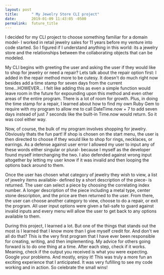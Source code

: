 ```yaml
---
layout: post
title:      " My Jewelry Store CLI project"
date:       2019-01-09 11:43:05 -0500
permalink:  future_title
---
```


I decided for my CLI project to choose something familiar for a domain model- I worked in retail jewelry sales for 11 years  before my venture into code started. So I figured if I understand anything in this world: its a jewelry store and the relationships between the collaborating objects that can be modeled. 

My CLI begins with greeting the user and asking the user if they would like to shop for jewelry or need a repair? Lets talk about the repair option first: I added in the repair method more to be cutesy. It doesn't do much right now besides add a time stamp for seven days from the current time...HOWEVER... I felt like adding this as even a simple function would leave room in the future for expounding upon this method and even other areas of the entire program. There is a lot of room for growth. Plus, in doing the time stamp for a repair, I learned about how to find my own Ruby Gem to require with my program to allow me to call DateTime.now + 7 to add seven days instead of just 7 seconds like the built-in Time.now would return. So it was cool either way.

Now, of course, the bulk of my program involves shopping for jewelry. Obviously thats the fun part! If shop is chosen on the start menu, the user is then directed to choose if they would like to shop for rings, necklaces, or earrings. As a defense against user error I allowed my user to input any of these words either singular or plural- because I myself as the developer found myself interchanging the two. I also defended against wrong input altogether by letting my user know if it was invalid and then looping the options back around to them. 

Once the user has chosen what category of jewelry they wish to view, a list of jewelry items available- defined by a short description of the piece- is returned. The user can select a piece by choosing the correlating index number. A longer description of the piece including a metal type, center stone description, and the price are then returned to the user. From there, the user can choose another category to view, choose to do a repair, or exit the program. All user input options were given a fail-safe to guard against invalid inputs and every menu will allow the user to get back to any options available to them. 

During this project, I learned a lot. But one of the things that stands out the most is I learned that I know more than I give myself credit for. And don't we all do that? This is the very first program that I have ever been responsible for creating, writing, and then implementing. My advice for others going forward is to do one thing at a time. After each step, check if it works. Meaning, check if the output you received is what you were expecting. Google your problems. And mostly, enjoy it! This was truly a more fun an exciting experience that I anticipated. It was very fufilling to see my code working and in action. So celebrate the small wins! 
